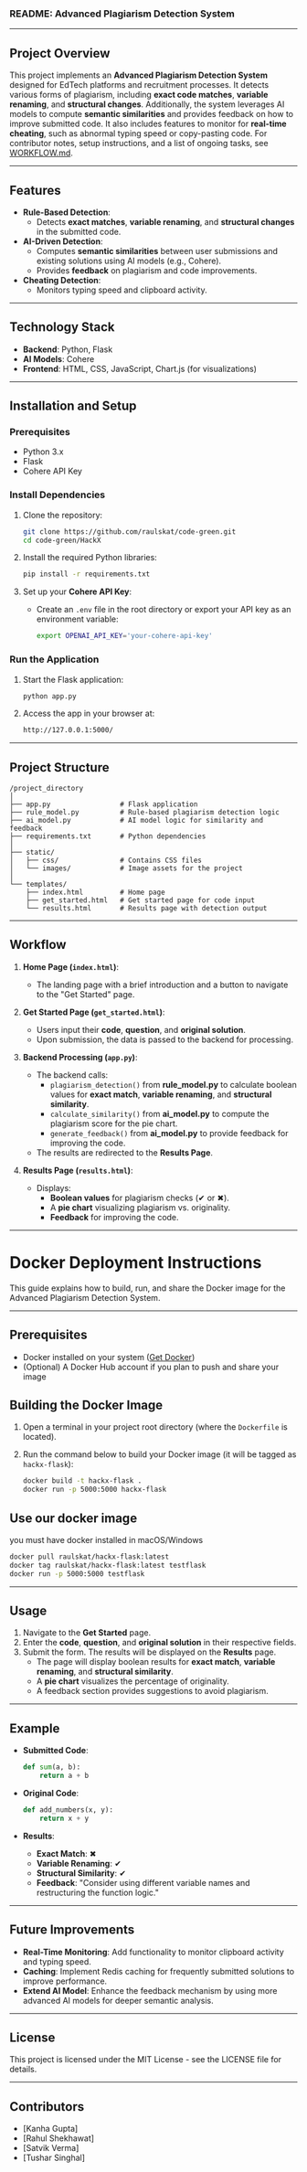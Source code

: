 ### README: Advanced Plagiarism Detection System

---

## Project Overview

This project implements an **Advanced Plagiarism Detection System** designed for EdTech platforms and recruitment processes. It detects various forms of plagiarism, including **exact code matches**, **variable renaming**, and **structural changes**. Additionally, the system leverages AI models to compute **semantic similarities** and provides feedback on how to improve submitted code. It also includes features to monitor for **real-time cheating**, such as abnormal typing speed or copy-pasting code.
For contributor notes, setup instructions, and a list of ongoing tasks, see [WORKFLOW.md](WORKFLOW.md).


---

## Features

- **Rule-Based Detection**:
  - Detects **exact matches**, **variable renaming**, and **structural changes** in the submitted code.
- **AI-Driven Detection**:
  - Computes **semantic similarities** between user submissions and existing solutions using AI models (e.g., Cohere).
  - Provides **feedback** on plagiarism and code improvements.
- **Cheating Detection**:
  - Monitors typing speed and clipboard activity.

---

## Technology Stack

- **Backend**: Python, Flask
- **AI Models**: Cohere
- **Frontend**: HTML, CSS, JavaScript, Chart.js (for visualizations)
  
---

## Installation and Setup

### Prerequisites

- Python 3.x
- Flask
- Cohere API Key
  
### Install Dependencies

1. Clone the repository:
   ```bash
   git clone https://github.com/raulskat/code-green.git
   cd code-green/HackX
   ```

2. Install the required Python libraries:
   ```bash
   pip install -r requirements.txt
   ```

3. Set up your **Cohere API Key**:
   - Create an `.env` file in the root directory or export your API key as an environment variable:
     ```bash
     export OPENAI_API_KEY='your-cohere-api-key'
     ```

### Run the Application

1. Start the Flask application:
   ```bash
   python app.py
   ```

2. Access the app in your browser at:
   ```bash
   http://127.0.0.1:5000/
   ```

---

## Project Structure

```
/project_directory
│
├── app.py                 # Flask application
├── rule_model.py          # Rule-based plagiarism detection logic
├── ai_model.py            # AI model logic for similarity and feedback
├── requirements.txt       # Python dependencies
│
├── static/                
│   ├── css/               # Contains CSS files
│   └── images/            # Image assets for the project
│
└── templates/
    ├── index.html         # Home page
    ├── get_started.html   # Get started page for code input
    └── results.html       # Results page with detection output
```

---

## Workflow

1. **Home Page (`index.html`)**:
   - The landing page with a brief introduction and a button to navigate to the "Get Started" page.

2. **Get Started Page (`get_started.html`)**:
   - Users input their **code**, **question**, and **original solution**.
   - Upon submission, the data is passed to the backend for processing.

3. **Backend Processing (`app.py`)**:
   - The backend calls:
     - `plagiarism_detection()` from **rule_model.py** to calculate boolean values for **exact match**, **variable renaming**, and **structural similarity**.
     - `calculate_similarity()` from **ai_model.py** to compute the plagiarism score for the pie chart.
     - `generate_feedback()` from **ai_model.py** to provide feedback for improving the code.
   - The results are redirected to the **Results Page**.

4. **Results Page (`results.html`)**:
   - Displays:
     - **Boolean values** for plagiarism checks (✔ or ✖).
     - A **pie chart** visualizing plagiarism vs. originality.
     - **Feedback** for improving the code.

---
# Docker Deployment Instructions

This guide explains how to build, run, and share the Docker image for the Advanced Plagiarism Detection System.

---

## Prerequisites

- Docker installed on your system ([Get Docker](https://www.docker.com/get-started))
- (Optional) A Docker Hub account if you plan to push and share your image


## Building the Docker Image

1. Open a terminal in your project root directory (where the `Dockerfile` is located).
2. Run the command below to build your Docker image (it will be tagged as `hackx-flask`):

   ```bash
   docker build -t hackx-flask .
   docker run -p 5000:5000 hackx-flask
   ```




## Use our docker image
you must have docker installed in macOS/Windows

```bash
docker pull raulskat/hackx-flask:latest
docker tag raulskat/hackx-flask:latest testflask
docker run -p 5000:5000 testflask


```
---

## Usage
1. Navigate to the **Get Started** page.
2. Enter the **code**, **question**, and **original solution** in their respective fields.
3. Submit the form. The results will be displayed on the **Results** page.
   - The page will display boolean results for **exact match**, **variable renaming**, and **structural similarity**.
   - A **pie chart** visualizes the percentage of originality.
   - A feedback section provides suggestions to avoid plagiarism.

---

## Example

- **Submitted Code**: 
  ```python
  def sum(a, b):
      return a + b
  ```
  
- **Original Code**: 
  ```python
  def add_numbers(x, y):
      return x + y
  ```

- **Results**:
  - **Exact Match**: ✖
  - **Variable Renaming**: ✔
  - **Structural Similarity**: ✔
  - **Feedback**: "Consider using different variable names and restructuring the function logic."

---

## Future Improvements

- **Real-Time Monitoring**: Add functionality to monitor clipboard activity and typing speed.
- **Caching**: Implement Redis caching for frequently submitted solutions to improve performance.
- **Extend AI Model**: Enhance the feedback mechanism by using more advanced AI models for deeper semantic analysis.

---

## License

This project is licensed under the MIT License - see the LICENSE file for details.

---

## Contributors

- [Kanha Gupta]
- [Rahul Shekhawat]
- [Satvik Verma]
- [Tushar Singhal]
